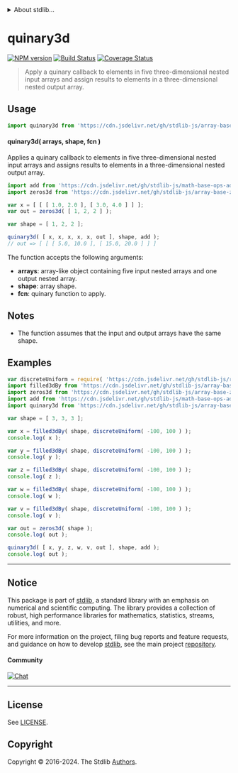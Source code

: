 <!--

@license Apache-2.0

Copyright (c) 2023 The Stdlib Authors.

Licensed under the Apache License, Version 2.0 (the "License");
you may not use this file except in compliance with the License.
You may obtain a copy of the License at

   http://www.apache.org/licenses/LICENSE-2.0

Unless required by applicable law or agreed to in writing, software
distributed under the License is distributed on an "AS IS" BASIS,
WITHOUT WARRANTIES OR CONDITIONS OF ANY KIND, either express or implied.
See the License for the specific language governing permissions and
limitations under the License.

-->


<details>
  <summary>
    About stdlib...
  </summary>
  <p>We believe in a future in which the web is a preferred environment for numerical computation. To help realize this future, we've built stdlib. stdlib is a standard library, with an emphasis on numerical and scientific computation, written in JavaScript (and C) for execution in browsers and in Node.js.</p>
  <p>The library is fully decomposable, being architected in such a way that you can swap out and mix and match APIs and functionality to cater to your exact preferences and use cases.</p>
  <p>When you use stdlib, you can be absolutely certain that you are using the most thorough, rigorous, well-written, studied, documented, tested, measured, and high-quality code out there.</p>
  <p>To join us in bringing numerical computing to the web, get started by checking us out on <a href="https://github.com/stdlib-js/stdlib">GitHub</a>, and please consider <a href="https://opencollective.com/stdlib">financially supporting stdlib</a>. We greatly appreciate your continued support!</p>
</details>

# quinary3d

[![NPM version][npm-image]][npm-url] [![Build Status][test-image]][test-url] [![Coverage Status][coverage-image]][coverage-url] <!-- [![dependencies][dependencies-image]][dependencies-url] -->

> Apply a quinary callback to elements in five three-dimensional nested input arrays and assign results to elements in a three-dimensional nested output array.

<section class="intro">

</section>

<!-- /.intro -->



<section class="usage">

## Usage

```javascript
import quinary3d from 'https://cdn.jsdelivr.net/gh/stdlib-js/array-base-quinary3d@deno/mod.js';
```

#### quinary3d( arrays, shape, fcn )

Applies a quinary callback to elements in five three-dimensional nested input arrays and assigns results to elements in a three-dimensional nested output array.

```javascript
import add from 'https://cdn.jsdelivr.net/gh/stdlib-js/math-base-ops-add5@deno/mod.js';
import zeros3d from 'https://cdn.jsdelivr.net/gh/stdlib-js/array-base-zeros3d@deno/mod.js';

var x = [ [ [ 1.0, 2.0 ], [ 3.0, 4.0 ] ] ];
var out = zeros3d( [ 1, 2, 2 ] );

var shape = [ 1, 2, 2 ];

quinary3d( [ x, x, x, x, x, out ], shape, add );
// out => [ [ [ 5.0, 10.0 ], [ 15.0, 20.0 ] ] ]
```

The function accepts the following arguments:

-   **arrays**: array-like object containing five input nested arrays and one output nested array.
-   **shape**: array shape.
-   **fcn**: quinary function to apply.

</section>

<!-- /.usage -->

<section class="notes">

## Notes

-   The function assumes that the input and output arrays have the same shape.

</section>

<!-- /.notes -->

<section class="examples">

## Examples

<!-- eslint no-undef: "error" -->

```javascript
var discreteUniform = require( 'https://cdn.jsdelivr.net/gh/stdlib-js/random-base-discrete-uniform' ).factory;
import filled3dBy from 'https://cdn.jsdelivr.net/gh/stdlib-js/array-base-filled3d-by@deno/mod.js';
import zeros3d from 'https://cdn.jsdelivr.net/gh/stdlib-js/array-base-zeros3d@deno/mod.js';
import add from 'https://cdn.jsdelivr.net/gh/stdlib-js/math-base-ops-add5@deno/mod.js';
import quinary3d from 'https://cdn.jsdelivr.net/gh/stdlib-js/array-base-quinary3d@deno/mod.js';

var shape = [ 3, 3, 3 ];

var x = filled3dBy( shape, discreteUniform( -100, 100 ) );
console.log( x );

var y = filled3dBy( shape, discreteUniform( -100, 100 ) );
console.log( y );

var z = filled3dBy( shape, discreteUniform( -100, 100 ) );
console.log( z );

var w = filled3dBy( shape, discreteUniform( -100, 100 ) );
console.log( w );

var v = filled3dBy( shape, discreteUniform( -100, 100 ) );
console.log( v );

var out = zeros3d( shape );
console.log( out );

quinary3d( [ x, y, z, w, v, out ], shape, add );
console.log( out );
```

</section>

<!-- /.examples -->

<!-- Section for related `stdlib` packages. Do not manually edit this section, as it is automatically populated. -->

<section class="related">

</section>

<!-- /.related -->

<!-- Section for all links. Make sure to keep an empty line after the `section` element and another before the `/section` close. -->


<section class="main-repo" >

* * *

## Notice

This package is part of [stdlib][stdlib], a standard library with an emphasis on numerical and scientific computing. The library provides a collection of robust, high performance libraries for mathematics, statistics, streams, utilities, and more.

For more information on the project, filing bug reports and feature requests, and guidance on how to develop [stdlib][stdlib], see the main project [repository][stdlib].

#### Community

[![Chat][chat-image]][chat-url]

---

## License

See [LICENSE][stdlib-license].


## Copyright

Copyright &copy; 2016-2024. The Stdlib [Authors][stdlib-authors].

</section>

<!-- /.stdlib -->

<!-- Section for all links. Make sure to keep an empty line after the `section` element and another before the `/section` close. -->

<section class="links">

[npm-image]: http://img.shields.io/npm/v/@stdlib/array-base-quinary3d.svg
[npm-url]: https://npmjs.org/package/@stdlib/array-base-quinary3d

[test-image]: https://github.com/stdlib-js/array-base-quinary3d/actions/workflows/test.yml/badge.svg?branch=v0.2.2
[test-url]: https://github.com/stdlib-js/array-base-quinary3d/actions/workflows/test.yml?query=branch:v0.2.2

[coverage-image]: https://img.shields.io/codecov/c/github/stdlib-js/array-base-quinary3d/main.svg
[coverage-url]: https://codecov.io/github/stdlib-js/array-base-quinary3d?branch=main

<!--

[dependencies-image]: https://img.shields.io/david/stdlib-js/array-base-quinary3d.svg
[dependencies-url]: https://david-dm.org/stdlib-js/array-base-quinary3d/main

-->

[chat-image]: https://img.shields.io/gitter/room/stdlib-js/stdlib.svg
[chat-url]: https://app.gitter.im/#/room/#stdlib-js_stdlib:gitter.im

[stdlib]: https://github.com/stdlib-js/stdlib

[stdlib-authors]: https://github.com/stdlib-js/stdlib/graphs/contributors

[umd]: https://github.com/umdjs/umd
[es-module]: https://developer.mozilla.org/en-US/docs/Web/JavaScript/Guide/Modules

[deno-url]: https://github.com/stdlib-js/array-base-quinary3d/tree/deno
[deno-readme]: https://github.com/stdlib-js/array-base-quinary3d/blob/deno/README.md
[umd-url]: https://github.com/stdlib-js/array-base-quinary3d/tree/umd
[umd-readme]: https://github.com/stdlib-js/array-base-quinary3d/blob/umd/README.md
[esm-url]: https://github.com/stdlib-js/array-base-quinary3d/tree/esm
[esm-readme]: https://github.com/stdlib-js/array-base-quinary3d/blob/esm/README.md
[branches-url]: https://github.com/stdlib-js/array-base-quinary3d/blob/main/branches.md

[stdlib-license]: https://raw.githubusercontent.com/stdlib-js/array-base-quinary3d/main/LICENSE

</section>

<!-- /.links -->
